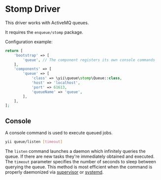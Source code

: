 Stomp Driver
===============


This driver works with ActiveMQ queues.

It requires the `enqueue/stomp` package.

Configuration example:

```php
return [
    'bootstrap' => [
        'queue', // The component registers its own console commands
    ],
    'components' => [
        'queue' => [
            'class' => \yii\queue\stomp\Queue::class,
            'host' => 'localhost',
            'port' => 61613,
            'queueName' => 'queue',
        ],
    ],
];
```

Console
-------

A console command is used to execute queued jobs.

```sh
yii queue/listen [timeout]
```

The `listen` command launches a daemon which infinitely queries the queue. If there are new tasks
they're immediately obtained and executed. The `timeout` parameter specifies the number of seconds to sleep between
querying the queue. This method is most efficient when the command is properly daemonized via
[supervisor](worker.md#supervisor) or [systemd](worker.md#systemd).
